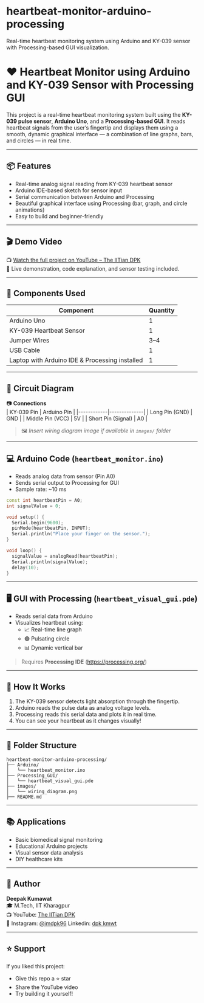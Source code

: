 # heartbeat-monitor-arduino-processing
Real-time heartbeat monitoring system using Arduino and KY-039 sensor with Processing-based GUI visualization.
# ❤️ Heartbeat Monitor using Arduino and KY-039 Sensor with Processing GUI

This project is a real-time heartbeat monitoring system built using the **KY-039 pulse sensor**, **Arduino Uno**, and a **Processing-based GUI**. It reads heartbeat signals from the user’s fingertip and displays them using a smooth, dynamic graphical interface — a combination of line graphs, bars, and circles — in real time.

---

## 📦 Features

- Real-time analog signal reading from KY-039 heartbeat sensor  
- Arduino IDE-based sketch for sensor input  
- Serial communication between Arduino and Processing  
- Beautiful graphical interface using Processing (bar, graph, and circle animations)  
- Easy to build and beginner-friendly

---

## 🎬 Demo Video

📺 [Watch the full project on YouTube – The IITian DPK](https://www.youtube.com/@TheIITianDPK)  
🔴 Live demonstration, code explanation, and sensor testing included.

---

## 🧰 Components Used

| Component               | Quantity |
|-------------------------|----------|
| Arduino Uno             | 1        |
| KY-039 Heartbeat Sensor | 1        |
| Jumper Wires            | 3–4      |
| USB Cable               | 1        |
| Laptop with Arduino IDE & Processing installed | 1 |

---

## 🔌 Circuit Diagram

📷 **Connections**  
| KY-039 Pin | Arduino Pin |
|------------|--------------|
| Long Pin (GND) | GND       |
| Middle Pin (VCC) | 5V     |
| Short Pin (Signal) | A0    |

> 🖼️ *Insert wiring diagram image if available in `images/` folder*

---

## 💻 Arduino Code (`heartbeat_monitor.ino`)

- Reads analog data from sensor (Pin A0)
- Sends serial output to Processing for GUI
- Sample rate: ~10 ms

```cpp
const int heartbeatPin = A0;
int signalValue = 0;

void setup() {
  Serial.begin(9600);
  pinMode(heartbeatPin, INPUT);
  Serial.println("Place your finger on the sensor.");
}

void loop() {
  signalValue = analogRead(heartbeatPin);
  Serial.println(signalValue);
  delay(10);
}
```

---

## 🖥️ GUI with Processing (`heartbeat_visual_gui.pde`)

- Reads serial data from Arduino  
- Visualizes heartbeat using:
  - 📈 Real-time line graph
  - 🟢 Pulsating circle
  - 📊 Dynamic vertical bar

> Requires **Processing IDE** (https://processing.org/)

---

## 🧪 How It Works

1. The KY-039 sensor detects light absorption through the fingertip.
2. Arduino reads the pulse data as analog voltage levels.
3. Processing reads this serial data and plots it in real time.
4. You can see your heartbeat as it changes visually!

---

## 📁 Folder Structure

```
heartbeat-monitor-arduino-processing/
├── Arduino/
│   └── heartbeat_monitor.ino
├── Processing_GUI/
│   └── heartbeat_visual_gui.pde
├── images/
│   └── wiring_diagram.png
├── README.md
```

---

## 📚 Applications

- Basic biomedical signal monitoring  
- Educational Arduino projects  
- Visual sensor data analysis  
- DIY healthcare kits

---

## 🙋 Author

**Deepak Kumawat**  
🎓 M.Tech, IIT Kharagpur  
📺 YouTube: [The IITian DPK](https://www.youtube.com/@TheIITianDPK)  
📸 Instagram: [@imdpk96](https://www.instagram.com/imdpk96)
    Linkedin: [dpk kmwt](https://www.linkedin.com/in/imdpk96)

---

## ⭐ Support

If you liked this project:
- Give this repo a ⭐ star
- Share the YouTube video
- Try building it yourself!
